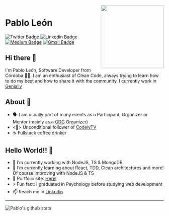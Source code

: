 <img align='right' src='https://media.giphy.com/media/jSV9PDUsXzalSYVI0u/giphy.gif' width='200'/>

# Pablo León
[![Twitter Badge](https://img.shields.io/badge/-@PabloLeonPsi-1ca0f1?style=flat-square&labelColor=1ca0f1&logo=twitter&logoColor=white&link=https://twitter.com/PabloLeonPsi)](https://twitter.com/PabloLeonPsi) 
[![Linkedin Badge](https://img.shields.io/badge/pabloleonalcaide-blue?style=flat-square&logo=Linkedin&logoColor=white&link=https://www.linkedin.com/in/pablo-leon-alcaide/)](https://www.linkedin.com/in/pablo-leon-alcaide/) 
[![Medium Badge](https://img.shields.io/badge/-@PabloLeonPsi-03a57a?style=flat-square&labelColor=000000&logo=Medium&link=https://medium.com/@PabloLeonPsi/)](https://medium.com/@PabloLeonPsi/)
[![Gmail Badge](https://img.shields.io/badge/-pabloleonpsico@gmail.com-c14438?style=flat-square&logo=Gmail&logoColor=white&link=mailto:pabloleonpsico@gmail.com)](mailto:pabloleonpsico@gmail.com)

## Hi there 👋

I'm Pablo León, Software Developer from Córdoba 🏴‍☠️. I am an enthusiast of Clean Code, always trying to learn how to do my best and how to share it with the community. I currently work in [Genially](https://www.genial.ly/)

## About 🧐
- 🗣 I am usually part of many events as a Participant, Organizer or Mentor (mainly as a [GDG](https://github.com/GDGCordoba) Organizer)
- <:unicorn:> Unconditional follower of [CodelyTV](https://github.com/CodelyTV/)
- ☕️ Fullstack coffee drinker

## Hello World!! 🤔
- 🔭 I’m currently working with NodeJS, TS & MongoDB
- 🌱 I’m currently learning about React, TDD, Clean architectures and more! Of course improving with NodeJS & TS
- 🎯 Portfolio site: [Here!](https://pabloleonalcaide.github.io/Portfolio/)
- ⚡ Fun fact: I graduated in Psychology before studying web development
- 📫 Reach me in [Linkedin](https://www.linkedin.com/in/pablo-leon-alcaide/)

---
![Pablo's github stats](https://github-readme-stats.vercel.app/api?username=pabloleonalcaide&hide=["issues"]&show_icons=true&theme=synthwave)
